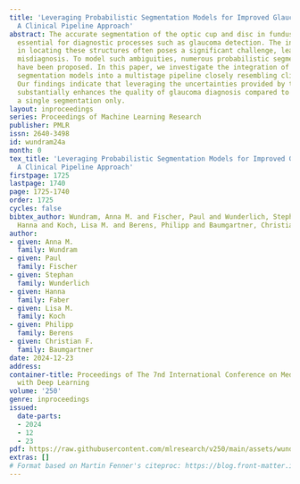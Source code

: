 ```yaml
---
title: 'Leveraging Probabilistic Segmentation Models for Improved Glaucoma Diagnosis:
  A Clinical Pipeline Approach'
abstract: The accurate segmentation of the optic cup and disc in fundus images is
  essential for diagnostic processes such as glaucoma detection. The inherent ambiguity
  in locating these structures often poses a significant challenge, leading to potential
  misdiagnosis. To model such ambiguities, numerous probabilistic segmentation models
  have been proposed. In this paper, we investigate the integration of these probabilistic
  segmentation models into a multistage pipeline closely resembling clinical practice.
  Our findings indicate that leveraging the uncertainties provided by these models
  substantially enhances the quality of glaucoma diagnosis compared to relying on
  a single segmentation only.
layout: inproceedings
series: Proceedings of Machine Learning Research
publisher: PMLR
issn: 2640-3498
id: wundram24a
month: 0
tex_title: 'Leveraging Probabilistic Segmentation Models for Improved Glaucoma Diagnosis:
  A Clinical Pipeline Approach'
firstpage: 1725
lastpage: 1740
page: 1725-1740
order: 1725
cycles: false
bibtex_author: Wundram, Anna M. and Fischer, Paul and Wunderlich, Stephan and Faber,
  Hanna and Koch, Lisa M. and Berens, Philipp and Baumgartner, Christian F.
author:
- given: Anna M.
  family: Wundram
- given: Paul
  family: Fischer
- given: Stephan
  family: Wunderlich
- given: Hanna
  family: Faber
- given: Lisa M.
  family: Koch
- given: Philipp
  family: Berens
- given: Christian F.
  family: Baumgartner
date: 2024-12-23
address:
container-title: Proceedings of The 7nd International Conference on Medical Imaging
  with Deep Learning
volume: '250'
genre: inproceedings
issued:
  date-parts:
  - 2024
  - 12
  - 23
pdf: https://raw.githubusercontent.com/mlresearch/v250/main/assets/wundram24a/wundram24a.pdf
extras: []
# Format based on Martin Fenner's citeproc: https://blog.front-matter.io/posts/citeproc-yaml-for-bibliographies/
---
```

